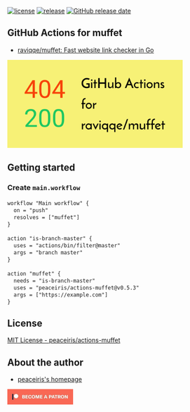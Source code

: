 [![license](https://img.shields.io/github/license/peaceiris/actions-muffet.svg)](https://github.com/peaceiris/actions-muffet/blob/master/LICENSE)
[![release](https://img.shields.io/github/release/peaceiris/actions-muffet.svg)](https://github.com/peaceiris/actions-muffet/releases/latest)
[![GitHub release date](https://img.shields.io/github/release-date/peaceiris/actions-muffet.svg)](https://github.com/peaceiris/actions-muffet/releases)



## GitHub Actions for muffet

- [raviqqe/muffet: Fast website link checker in Go](https://github.com/raviqqe/muffet)

<img width="400" alt="GitHub Actions for muffet" src="./images/ogp.svg">



## Getting started

### Create `main.workflow`

```hcl
workflow "Main workflow" {
  on = "push"
  resolves = ["muffet"]
}

action "is-branch-master" {
  uses = "actions/bin/filter@master"
  args = "branch master"
}

action "muffet" {
  needs = "is-branch-master"
  uses = "peaceiris/actions-muffet@v0.5.3"
  args = ["https://example.com"]
}
```



## License

[MIT License - peaceiris/actions-muffet]

[MIT License - peaceiris/actions-muffet]: https://github.com/peaceiris/actions-muffet/blob/master/LICENSE



## About the author

- [peaceiris's homepage](https://peaceiris.com/)

<a href="https://www.patreon.com/peaceiris"><img src="./images/patreon.jpg" alt="peaceiris - Patreon" width="150px"></a>
